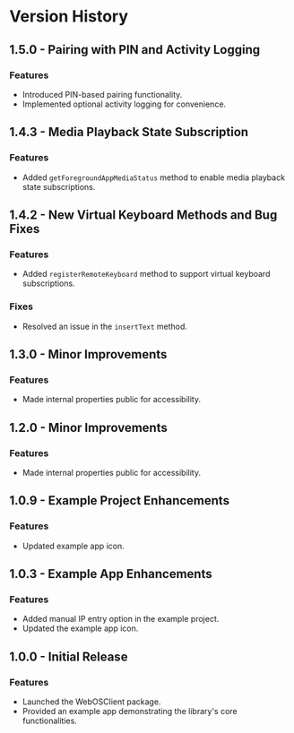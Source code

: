 # Version History

## 1.5.0 - Pairing with PIN and Activity Logging
### Features
- Introduced PIN-based pairing functionality.
- Implemented optional activity logging for convenience.

## 1.4.3 - Media Playback State Subscription
### Features
- Added `getForegroundAppMediaStatus` method to enable media playback state subscriptions.

## 1.4.2 - New Virtual Keyboard Methods and Bug Fixes
### Features
- Added `registerRemoteKeyboard` method to support virtual keyboard subscriptions.
### Fixes
- Resolved an issue in the `insertText` method.

## 1.3.0 - Minor Improvements
### Features
- Made internal properties public for accessibility.

## 1.2.0 - Minor Improvements
### Features
- Made internal properties public for accessibility.

## 1.0.9 - Example Project Enhancements
### Features
- Updated example app icon.

## 1.0.3 - Example App Enhancements
### Features
- Added manual IP entry option in the example project.
- Updated the example app icon.

## 1.0.0 - Initial Release
### Features
- Launched the WebOSClient package.
- Provided an example app demonstrating the library's core functionalities.
